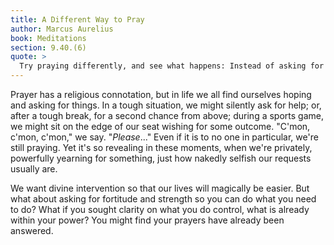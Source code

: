```yaml
---
title: A Different Way to Pray
author: Marcus Aurelius
book: Meditations
section: 9.40.(6)
quote: >
  Try praying differently, and see what happens: Instead of asking for 'a way to sleep with her,' try asking for 'a way to stop desiring to sleep with her.' Instead of 'a way to get rid of him,' try asking for 'a way to not crave his demise.' Instead of 'a way to not lose my child,' try asking for 'a way to lose my fear of it.'
---
```


Prayer has a religious connotation, but in life we all find ourselves hoping and asking for things. In a tough situation, we might silently ask for help; or, after a tough break, for a second chance from above; during a sports game, we might sit on the edge of our seat wishing for some outcome. "C'mon, c'mon, c'mon," we say. "_Please_..." Even if it is to no one in particular, we're still praying. Yet it's so revealing in these moments, when we're privately, powerfully yearning for something, just how nakedly selfish our requests usually are.

We want divine intervention so that our lives will magically be easier. But what about asking for fortitude and strength so you can do what you need to do? What if you sought clarity on what you do control, what is already within your power? You might find your prayers have already been answered.
